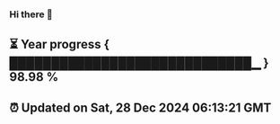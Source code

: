 ### Hi there 👋
⏳ Year progress { █████████████████████████████▁ } 98.98 %
---
⏰ Updated on Sat, 28 Dec 2024 06:13:21 GMT
---

